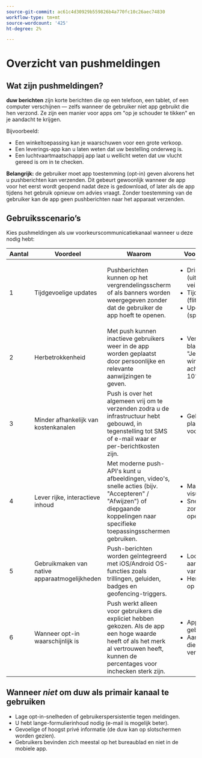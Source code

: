 ```yaml
---
source-git-commit: ac61c4d30929b559826b4a770fc10c26aec74830
workflow-type: tm+mt
source-wordcount: '425'
ht-degree: 2%

---
```


# Overzicht van pushmeldingen

## Wat zijn pushmeldingen?

**duw berichten** zijn korte berichten die op een telefoon, een tablet, of een computer verschijnen — zelfs wanneer de gebruiker niet app gebruikt die hen verzond. Ze zijn een manier voor apps om &quot;op je schouder te tikken&quot; en je aandacht te krijgen.

Bijvoorbeeld:

* Een winkeltoepassing kan je waarschuwen voor een grote verkoop.
* Een leverings-app kan u laten weten dat uw bestelling onderweg is.
* Een luchtvaartmaatschappij app laat u wellicht weten dat uw vlucht gereed is om in te checken.

**Belangrijk:** de gebruiker moet app toestemming (opt-in) geven alvorens het u pushberichten kan verzenden. Dit gebeurt gewoonlijk wanneer de app voor het eerst wordt geopend nadat deze is gedownload, of later als de app tijdens het gebruik opnieuw om advies vraagt. Zonder toestemming van de gebruiker kan de app geen pushberichten naar het apparaat verzenden.

## Gebruiksscenario’s

Kies pushmeldingen als uw voorkeurscommunicatiekanaal wanneer u deze nodig hebt:

| Aantal | Voordeel | Waarom | Voorbeelden van gevallen |
|---|---------|-----|-------------------|
| 1 | Tijdgevoelige updates | Pushberichten kunnen op het vergrendelingsscherm of als banners worden weergegeven zonder dat de gebruiker de app hoeft te openen. | <ul><li> Dringende waarschuwingen (uitval van de dienst, veiligheidswaarschuwingen)</li><li>Tijdgevoelige aanbiedingen (flitsverkoop)</li><li> Updates in realtime (sportscores, bestelling)</ul> |
| 2 | Herbetrokkenheid | Met push kunnen inactieve gebruikers weer in de app worden geplaatst door persoonlijke en relevante aanwijzingen te geven. | <ul><li> Verlaten winkelwagentje of bladerherinneringen — bijv. &quot;Je hebt objecten in je winkelwagentje achtergelaten — nu voor 10% korting afbetaald.&quot;</li></ul> |
| 3 | Minder afhankelijk van kostenkanalen | Push is over het algemeen vrij om te verzenden zodra u de infrastructuur hebt gebouwd, in tegenstelling tot SMS of e-mail waar er per-berichtkosten zijn. | <ul><li> Gebruik pushberichten in plaats van betaalde SMS voor frequente updates.</li></ul> |
| 4 | Lever rijke, interactieve inhoud | Met moderne push-API&#39;s kunt u afbeeldingen, video&#39;s, snelle acties (bijv. &quot;Accepteren&quot; / &quot;Afwijzen&quot;) of diepgaande koppelingen naar specifieke toepassingsschermen gebruiken. | <ul><li>Marketing campagnes met visuele aantrekkingskracht</li><li>Snelle gebruikersacties zonder de app volledig te openen.</li></ul> |
| 5 | Gebruikmaken van native apparaatmogelijkheden | Push-berichten worden geïntegreerd met iOS/Android OS-functies zoals trillingen, geluiden, badges en geofencing-triggers. | <ul><li> Locatiegebaseerde aanbiedingen in de buurt van een winkel</li><li> Herinneringen geactiveerd op specifieke momenten.</li></ul> |
| 6 | Wanneer opt-in waarschijnlijk is | Push werkt alleen voor gebruikers die expliciet hebben gekozen. Als de app een hoge waarde heeft of als het merk al vertrouwen heeft, kunnen de percentages voor inchecken sterk zijn. | <ul><li> Apps met loyale gebruikersbases</li><li> Aan boord nemen stromen die de waarde van berichten verklaren.</li></ul> |

## Wanneer *niet* om duw als primair kanaal te gebruiken

* Lage opt-in-snelheden of gebruikerspersistentie tegen meldingen.
* U hebt lange-formulierinhoud nodig (e-mail is mogelijk beter).
* Gevoelige of hoogst privé informatie (de duw kan op slotschermen worden gezien).
* Gebruikers bevinden zich meestal op het bureaublad en niet in de mobiele app.
